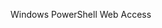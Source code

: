 <Token xmlns:xlink="http://www.w3.org/1999/xlink">Windows PowerShell Web Access</Token>

<!--HONumber=Apr16_HO1-->


